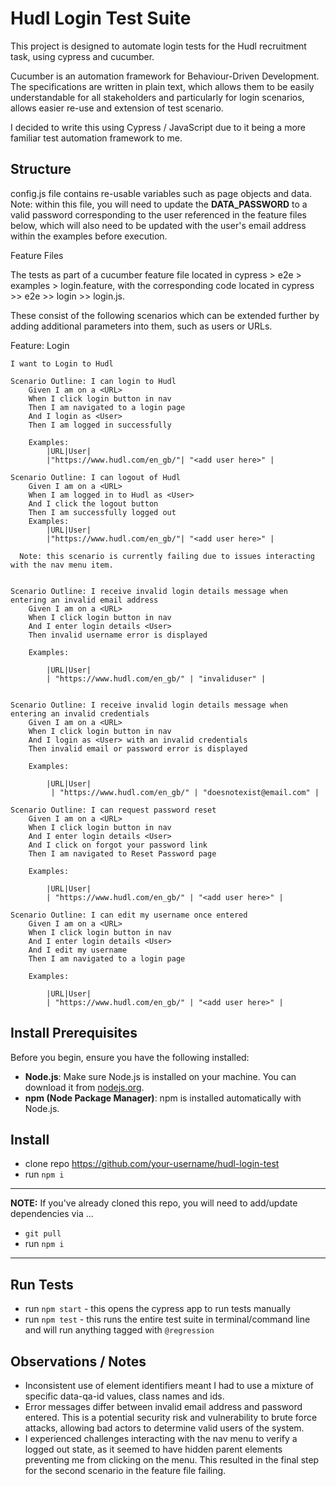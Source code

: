 # Hudl Login Test Suite

This project is designed to automate login tests for the Hudl recruitment task, using cypress and cucumber.

Cucumber is an automation framework for Behaviour-Driven Development. The specifications are written in plain text, which allows them to be easily understandable for all stakeholders and particularly for login scenarios, allows easier re-use and extension of test scenario.  

I decided to write this using Cypress / JavaScript due to it being a more familiar test automation framework to me.

## Structure

config.js file contains re-usable variables such as page objects and data.
Note: within this file, you will need to update the **DATA_PASSWORD** to a valid password corresponding to the user referenced in the feature files below, which will also need to be updated with the user's email address within the **<add user here>** examples before execution. 

Feature Files 

The tests as part of a cucumber feature file located in cypress > e2e > examples > login.feature, with the corresponding code located in cypress >> e2e >> login >> login.js.  

These consist of the following scenarios which can be extended further by adding additional parameters into them, such as users or URLs.

Feature: Login

    I want to Login to Hudl

    Scenario Outline: I can login to Hudl 
        Given I am on a <URL>
        When I click login button in nav
        Then I am navigated to a login page
        And I login as <User>
        Then I am logged in successfully
    
        Examples:
            |URL|User|
            |"https://www.hudl.com/en_gb/"| "<add user here>" |

    Scenario Outline: I can logout of Hudl 
        Given I am on a <URL>
        When I am logged in to Hudl as <User>
        And I click the logout button 
        Then I am successfully logged out
        Examples:
            |URL|User|
            |"https://www.hudl.com/en_gb/"| "<add user here>" |

      Note: this scenario is currently failing due to issues interacting with the nav menu item.


    Scenario Outline: I receive invalid login details message when entering an invalid email address
        Given I am on a <URL>
        When I click login button in nav
        And I enter login details <User>
        Then invalid username error is displayed
    
        Examples:
            
            |URL|User|
            | "https://www.hudl.com/en_gb/" | "invaliduser" |
                  

    Scenario Outline: I receive invalid login details message when entering an invalid credentials
        Given I am on a <URL>
        When I click login button in nav
        And I login as <User> with an invalid credentials
        Then invalid email or password error is displayed
    
        Examples:
            
            |URL|User|
             | "https://www.hudl.com/en_gb/" | "doesnotexist@email.com" |
          
    Scenario Outline: I can request password reset
        Given I am on a <URL>
        When I click login button in nav
        And I enter login details <User>
        And I click on forgot your password link
        Then I am navigated to Reset Password page

        Examples:
            
            |URL|User|
            | "https://www.hudl.com/en_gb/" | "<add user here>" |
            
    Scenario Outline: I can edit my username once entered
        Given I am on a <URL>
        When I click login button in nav
        And I enter login details <User>
        And I edit my username
        Then I am navigated to a login page

        Examples:
            
            |URL|User|
            | "https://www.hudl.com/en_gb/" | "<add user here>" |

## Install Prerequisites

Before you begin, ensure you have the following installed:

- **Node.js**: Make sure Node.js is installed on your machine. You can download it from [nodejs.org](https://nodejs.org/).
- **npm (Node Package Manager)**: npm is installed automatically with Node.js.

## Install

- clone repo https://github.com/your-username/hudl-login-test
- run `npm i`

---

**NOTE:** If you've already cloned this repo, you will need to add/update dependencies via ...

- `git pull`
- run `npm i`

---

## Run Tests

- run `npm start` - this opens the cypress app to run tests manually
- run `npm test` - this runs the entire test suite in terminal/command line and will run anything tagged with `@regression`

## Observations / Notes
- Inconsistent use of element identifiers meant I had to use a mixture of specific data-qa-id values, class names and ids. 
- Error messages differ between invalid email address and password entered. This is a potential security risk and vulnerability to brute force attacks, allowing bad actors to determine valid users of the system. 
- I experienced challenges interacting with the nav menu to verify a logged out state, as it seemed to have hidden parent elements preventing me from clicking on the menu. This resulted in the final step for the second scenario in the feature file failing.

